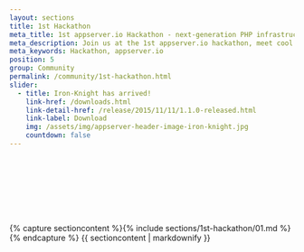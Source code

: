 ```yaml
---
layout: sections
title: 1st Hackathon
meta_title: 1st appserver.io Hackathon - next-generation PHP infrastructure
meta_description: Join us at the 1st appserver.io hackathon, meet cool people and help us to build really cool and helpful stuff based on or within appserver.io.
meta_keywords: Hackathon, appserver.io
position: 5
group: Community
permalink: /community/1st-hackathon.html
slider:
  - title: Iron-Knight has arrived!
    link-href: /downloads.html
    link-detail-href: /release/2015/11/11/1.1.0-released.html
    link-label: Download
    img: /assets/img/appserver-header-image-iron-knight.jpg
    countdown: false
---
```


<section class="hackathon">
<div class="container">
<br/><br/><br/><br/><br/><br/><br/>
</div>
</section>

<section class="grey">
<div class="container">
{% capture sectioncontent %}{% include sections/1st-hackathon/01.md %}{% endcapture %}
{{ sectioncontent | markdownify }}
</div>
</section>
